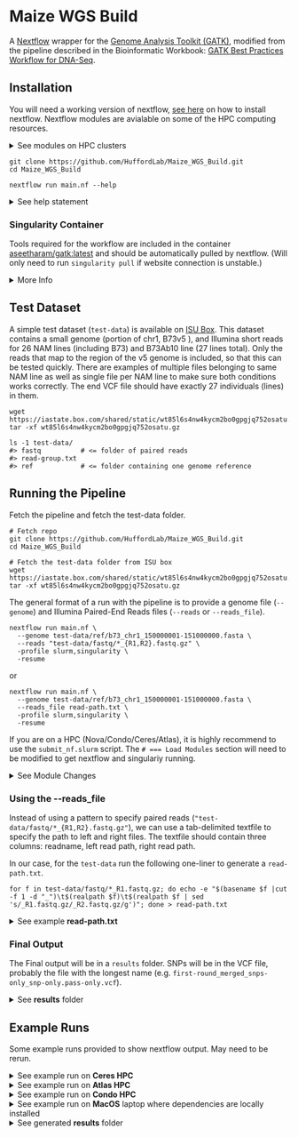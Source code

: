 # Maize WGS Build


A [Nextflow](https://www.nextflow.io/) wrapper for the [Genome Analysis Toolkit (GATK)](https://gatk.broadinstitute.org/hc/en-us), modified from the pipeline described in the Bioinformatic Workbook: [GATK Best Practices Workflow for DNA-Seq](https://bioinformaticsworkbook.org/dataAnalysis/VariantCalling/gatk-dnaseq-best-practices-workflow.html#gsc.tab=0).

<!-- The benefits of Nextflow include:

* write once, run anywhere (`configs/*.config` for singularity, slurm, local)
* checkpointing and runtime reports
* customizing for a particular HPC
-->

<!--### Dependencies

For portability, the dependencies for the GATK pipeline are provided as a singularity image. To avoid singularity, the individual programs (`bwa`, `samtools`, `picard`, `bedtools`, `gatk`, `vcftools`) can be configured directly, see help statement (e.g. `--samtools_app`) under "Installation".

* [Nextflow](https://www.nextflow.io/)
* Singularity Image File
* Input files:
  * genome file (`some_genome.fasta`) 
  * Illumina Paired End reads (`reads_R1.fastq`, `reads_R2.fastq.gz`)
-->

## Installation

You will need a working version of nextflow, [see here](https://www.nextflow.io/docs/latest/getstarted.html#requirements) on how to install nextflow. Nextflow modules are avialable on some of the HPC computing resources.

<details><summary>See modules on HPC clusters</summary>

```
# === Nova
module load gcc/7.3.0-xegsmw4 nextflow
module load singularity
NEXTFLOW=nextflow

# === Condo
module load gcc/7.3.0-xegsmw4 nextflow
module load singularity
NEXTFLOW=nextflow

# === Ceres
module load nextflow
# singularity already available, no need for module
NEXTFLOW=nextflow

# === Atlas
module load singularity
NEXTFLOW=/project/isu_gif_vrsc/programs/nextflow
```

</details>


```
git clone https://github.com/HuffordLab/Maize_WGS_Build.git
cd Maize_WGS_Build

nextflow run main.nf --help
```

<details><summary>See help statement</summary>

```
N E X T F L O W  ~  version 20.07.1
Launching `main.nf` [zen_woese] - revision: 0516af2de3
Usage:
   The typical command for running the pipeline is as follows:
   nextflow run main.nf --genome GENOME.fasta --reads "*_{R1,R2}.fastq.gz" -profile singularity
   nextflow run main.nf --genome GENOME.fasta --reads_file READ_PATHS.txt -profile singularity

   Mandatory arguments:
    --genome                Genome fasta file, against which reads will be mapped to find SNPs
    --reads                 Paired-end reads in fastq.gz format, will need to specify glob (e.g. "*_{R1,R2}.fastq.gz")
    or
    --genome                Genome fasta file, against which reads will be mapped to find SNPs
    --reads_file            Text file (tab delimited) with three columns [readname left_fastq.gz right_fastq.gz]. Will need full path for files.

   Optional configuration arguments:
    -profile                Configuration profile to use. Can use multiple (comma separated)
                            Available: local, condo, atlas, singularity [default:local]
    --singularity_img       Singularity image if [-profile singularity] is set [default:'shub://aseetharam/gatk:latest']
    --bwa_app               Link to bwa executable [default: 'bwa']
    --samtools_app          Link to samtools executable [default: 'samtools']
    --picard_app            Link to picard executable [default: 'picard'], might want to change to "java -jar ~/PICARD_HOME/picard.jar"
    --bedtools_app          Link to bedtools executable [default: 'bedtools']
    --gatk_app              Link to gatk executable [default: 'gatk']
    --datamash_app          Link to datamash executable [default: 'datamash']
    --vcftools_app          Link to vcftools executable [default: 'vcftools']

   Optional other arguments:
    --window                Window size passed to bedtools for gatk [default:100000]
    --queueSize             Maximum jobs to submit to slurm [default:18]
    --help
```

</details>

### Singularity Container

Tools required for the workflow are included in the container [aseetharam/gatk:latest](https://github.com/aseetharam/gatk) and should be automatically pulled by nextflow. (Will only need to run `singularity pull` if website connection is unstable.)

<details><summary>More Info</summary>

#### To pull the image

```
singularity pull --name gatk.sif shub://aseetharam/gatk:latest
```

#### To use the image

```
singularity exec gatk.sif samtools
singularity exec gatk.sif bwa
singularity exec gatk.sif datamash
singularity exec gatk.sif gatk
singularity exec gatk.sif java -jar /picard/picard.jar
singularity exec gatk.sif vcftools
```

</details>


## Test Dataset

A simple test dataset (`test-data`) is available on [ISU Box](https://iastate.app.box.com/v/gatk-test-data). This dataset contains a small genome (portion of chr1, B73v5 ), and Illumina short reads for 26 NAM lines (including B73) and B73Ab10 line (27 lines total).
Only the reads that map to the region of the v5 genome is included, so that this can be tested quickly.
There are examples of multiple files belonging to same NAM line as well as single file per NAM line to make sure both conditions works correctly.
The end VCF file should have exactly 27 individuals (lines) in them.


```
wget https://iastate.box.com/shared/static/wt85l6s4nw4kycm2bo0gpgjq752osatu.gz
tar -xf wt85l6s4nw4kycm2bo0gpgjq752osatu.gz

ls -1 test-data/
#> fastq          # <= folder of paired reads
#> read-group.txt
#> ref            # <= folder containing one genome reference
```



## Running the Pipeline

<!--
>
> If on a local laptop with nextflow installed:
>
> ```
> nextflow run HuffordLab/Maize_WGS_Build
> ```
>
> If on HPCC Condo:
>
> ```
> module load gcc/7.3.0-xegsmw4 nextflow
> nextflow run HuffordLab/Maize_WGS_Build -profile condo
> ```
-->

Fetch the pipeline and fetch the test-data folder.

```
# Fetch repo
git clone https://github.com/HuffordLab/Maize_WGS_Build.git
cd Maize_WGS_Build

# Fetch the test-data folder from ISU box
wget https://iastate.box.com/shared/static/wt85l6s4nw4kycm2bo0gpgjq752osatu.gz
tar -xf wt85l6s4nw4kycm2bo0gpgjq752osatu.gz
```

The general format of a run with the pipeline is to provide a genome file (`--genome`) and Illumina Paired-End Reads files (`--reads` or `--reads_file`).

```
nextflow run main.nf \
  --genome test-data/ref/b73_chr1_150000001-151000000.fasta \
  --reads "test-data/fastq/*_{R1,R2}.fastq.gz" \
  -profile slurm,singularity \
  -resume
```

or 

```
nextflow run main.nf \
  --genome test-data/ref/b73_chr1_150000001-151000000.fasta \
  --reads_file read-path.txt \
  -profile slurm,singularity \
  -resume
```

If you are on a HPC (Nova/Condo/Ceres/Atlas), it is highly recommend to use the `submit_nf.slurm` script. The `# === Load Modules` section will need to be modified to get nextflow and singulariy running.

<details><summary>See Module Changes</summary>

```
# === Nova
module load gcc/7.3.0-xegsmw4 nextflow
module load singularity
NEXTFLOW=nextflow

# === Condo
module load gcc/7.3.0-xegsmw4 nextflow
module load singularity
NEXTFLOW=nextflow

# === Ceres
module load nextflow
# singularity already available, no need for module
NEXTFLOW=nextflow

# === Atlas
module load singularity
NEXTFLOW=/project/isu_gif_vrsc/programs/nextflow
```

</details>


### Using the --reads_file

Instead of using a pattern to specify paired reads (`"test-data/fastq/*_{R1,R2}.fastq.gz"`), we can use a tab-delimited textfile to specify the path to left and right files. The textfile should contain three columns: readname, left read path, right read path.

In our case, for the `test-data` run the following one-liner to generate a `read-path.txt`.

```
for f in test-data/fastq/*_R1.fastq.gz; do echo -e "$(basename $f |cut -f 1 -d "_")\t$(realpath $f)\t$(realpath $f | sed 's/_R1.fastq.gz/_R2.fastq.gz/g')"; done > read-path.txt
```

<details><summary>See example <b>read-path.txt</b></summary>

```
BioSample01	/Users/jenchang/Maize_WGS_Build/test-data/fastq/BioSample01_R1.fastq.gz	/Users/jenchang/Maize_WGS_Build/test-data/fastq/BioSample01_R2.fastq.gz
BioSample02	/Users/jenchang/Maize_WGS_Build/test-data/fastq/BioSample02_R1.fastq.gz	/Users/jenchang/Maize_WGS_Build/test-data/fastq/BioSample02_R2.fastq.gz
BioSample03	/Users/jenchang/Maize_WGS_Build/test-data/fastq/BioSample03_R1.fastq.gz	/Users/jenchang/Maize_WGS_Build/test-data/fastq/BioSample03_R2.fastq.gz
BioSample04	/Users/jenchang/Maize_WGS_Build/test-data/fastq/BioSample04_R1.fastq.gz	/Users/jenchang/Maize_WGS_Build/test-data/fastq/BioSample04_R2.fastq.gz
BioSample05	/Users/jenchang/Maize_WGS_Build/test-data/fastq/BioSample05_R1.fastq.gz	/Users/jenchang/Maize_WGS_Build/test-data/fastq/BioSample05_R2.fastq.gz
```

</details>

### Final Output

The Final output will be in a `results` folder. SNPs will be in the VCF file, probably the file with the longest name (e.g. `first-round_merged_snps-only_snp-only.pass-only.vcf`).

<details><summary>See <b>results</b> folder</summary>

```
ls -ltrh results/
total 5.8M
drwxr-s--- 2 user proj 4.0K Oct 12 23:55 sort_fasta/    # <= folders contain intermediate files
drwxr-s--- 2 user proj 4.0K Oct 12 23:55 samtools/
drwxr-s--- 2 user proj 4.0K Oct 12 23:55 bwa/
drwxr-s--- 2 user proj 4.0K Oct 12 23:56 bedtools/
drwxr-s--- 2 user proj 4.0K Oct 12 23:56 bwa_mem/
drwxr-s--- 2 user proj 4.0K Oct 13 00:01 gatk/
drwxr-s--- 2 user proj 4.0K Oct 13 00:01 vcftools/
drwxr-s--- 2 user proj 4.0K Oct 13 00:01 picard/
lrwxrwxrwx 1 user proj  132 Oct 13 00:02 first-round_merged_snps-only.marked.vcf
lrwxrwxrwx 1 user proj  144 Oct 13 00:02 first-round_merged_snps-only_snp-only.pass-only.vcf # <= Final SNP file
-rw-r----- 1 user proj  16K Oct 13 00:02 timeline.html  # <= shows runtime for each portion
-rw-r----- 1 user proj 2.9M Oct 13 00:02 report.html    # <= shows resource use
```

</details>

## Example Runs

Some example runs provided to show nextflow output. May need to be rerun.

<details><summary>See example run on <b>Ceres HPC</b></summary>

Runtime: 1 hour 4 minutes and 14 seconds.

```
$ nextflow run main.nf \
  --genome test-data/ref/b73_chr1_150000001-151000000.fasta \
  --reads "test-data/fastq/*_{R1,R2}.fastq.gz" \
  -profile slurm,singularity \
  -resume
  
N E X T F L O W  ~  version 20.07.1
Launching `main.nf` [extravagant_sinoussi] - revision: d5f8cdb041
WARN: It appears you have never run this project before -- Option `-resume` is ignored
executor >  slurm (156)
[c0/ed8be1] process > prep_genome:fasta_sort (b73... [100%] 1 of 1 ✔
[b7/1cd6c7] process > prep_genome:fasta_bwa_index... [100%] 1 of 1 ✔
[71/9f08c1] process > prep_genome:fasta_samtools_... [100%] 1 of 1 ✔
[32/e38197] process > prep_genome:fasta_picard_di... [100%] 1 of 1 ✔
[df/fc825e] process > prep_reads:paired_FastqToSA... [100%] 27 of 27 ✔
[8f/88e311] process > prep_reads:BAM_MarkIllumina... [100%] 27 of 27 ✔
[79/49dae6] process > map_reads:BAM_SamToFastq (B... [100%] 27 of 27 ✔
[57/29271e] process > map_reads:run_bwa_mem (BioS... [100%] 27 of 27 ✔
[19/24bf09] process > run_MergeBamAlignment (BioS... [100%] 27 of 27 ✔
[e3/ed5277] process > fai_bedtools_makewindows (b... [100%] 1 of 1 ✔
[48/247c47] process > run_gatk_snp (chr1:1-100000)   [100%] 10 of 10 ✔
[fb/a1d474] process > merge_vcf                      [100%] 1 of 1 ✔
[65/537491] process > vcftools_snp_only (first-ro... [100%] 1 of 1 ✔
[88/efcdde] process > run_SortVCF (first-round_me... [100%] 1 of 1 ✔
[24/48028f] process > calc_DPvalue (first-round_m... [100%] 1 of 1 ✔
[8c/b17e8b] process > gatk_VariantFiltration (fir... [100%] 1 of 1 ✔
[5b/5121da] process > keep_only_pass (first-round... [100%] 1 of 1 ✔
2265.1

/lustre/project/isu_gif_vrsc/jenchang/github/Maize_WGS_Build/work/5b/5121dabfd0efae2249586dc97101a7/first-round_merged_snps-only_snp-only.pass-only.vcf
Completed at: 28-Oct-2020 13:32:42
Duration    : 1h 4m 14s
CPU hours   : 8.0
Succeeded   : 156
```

</details>

<details><summary>See example run on <b>Atlas HPC</b></summary>

Example run on Atlas with 27 Illumina paired-end reads (listed in `my_group.txt`) against genome (`ref/b73_chr1_150000001-151000000.fasta`).

Runtime: 50 minutes and 7 seconds.
 
```
$ nextflow run main.nf \
  --genome test-data/ref/b73_chr1_150000001-151000000.fasta \
  --reads "test-data/fastq/*_{R1,R2}.fastq.gz" \
  -profile atlas,singularity \
  -resume
  
N E X T F L O W  ~  version 20.07.1
Launching `main.nf` [awesome_poincare] - revision: d5f8cdb041 
executor >  slurm (156)
[b6/77467c] process > prep_genome:fasta_sort (b73... [100%] 1 of 1 ✔
[39/4f61d2] process > prep_genome:fasta_bwa_index... [100%] 1 of 1 ✔
[40/c4d2df] process > prep_genome:fasta_samtools_... [100%] 1 of 1 ✔
[d3/2c6941] process > prep_genome:fasta_picard_di... [100%] 1 of 1 ✔
[f4/25d924] process > prep_reads:paired_FastqToSA... [100%] 27 of 27 ✔
[b2/693604] process > prep_reads:BAM_MarkIllumina... [100%] 27 of 27 ✔
[a8/242f07] process > map_reads:BAM_SamToFastq (B... [100%] 27 of 27 ✔
[95/afae47] process > map_reads:run_bwa_mem (BioS... [100%] 27 of 27 ✔
[f6/4425e9] process > run_MergeBamAlignment (BioS... [100%] 27 of 27 ✔
[73/eebdca] process > fai_bedtools_makewindows (b... [100%] 1 of 1 ✔
[fe/b96a27] process > run_gatk_snp (chr1:900001-9... [100%] 10 of 10 ✔
[8b/64c2b5] process > merge_vcf                      [100%] 1 of 1 ✔
[48/ab3ec5] process > vcftools_snp_only (first-ro... [100%] 1 of 1 ✔
[0d/2851e0] process > run_SortVCF (first-round_me... [100%] 1 of 1 ✔
[d9/6eff09] process > calc_DPvalue (first-round_m... [100%] 1 of 1 ✔
[ec/254329] process > gatk_VariantFiltration (fir... [100%] 1 of 1 ✔
[20/b0b7ae] process > keep_only_pass (first-round... [100%] 1 of 1 ✔
2265.1

/project/isu_gif_vrsc/Jennifer/github/Maize_WGS_Build/work/20/b0b7ae92102279447059de61707faa/first-round_merged_snps-only_snp-only.pass-only.vcf
Completed at: 28-Oct-2020 13:34:41
Duration    : 50m 7s
CPU hours   : 6.2
Succeeded   : 156   
```
  
</details>

<details><summary>See example run on <b>Condo HPC</b></summary>

Runtime: 2 hours 5 minutes and 39 seconds.

```
$ nextflow run main.nf \
  --genome test-data/ref/b73_chr1_150000001-151000000.fasta \
  --reads "test-data/fastq/*_{R1,R2}.fastq.gz" \
  -profile slurm,singularity \
  -resume
  
N E X T F L O W  ~  version 20.07.1
Launching `main.nf` [clever_monod] - revision: d5f8cdb041
WARN: It appears you have never run this project before -- Option `-resume` is ignored
executor >  slurm (156)
[69/9f3959] process > prep_genome:fasta_sort (b73... [100%] 1 of 1 ✔
[f9/c3d116] process > prep_genome:fasta_bwa_index... [100%] 1 of 1 ✔
[b8/d79a0e] process > prep_genome:fasta_samtools_... [100%] 1 of 1 ✔
[22/9ebdcb] process > prep_genome:fasta_picard_di... [100%] 1 of 1 ✔
[a3/3b449a] process > prep_reads:paired_FastqToSA... [100%] 27 of 27 ✔
[6b/52d8e1] process > prep_reads:BAM_MarkIllumina... [100%] 27 of 27 ✔
[d4/bebcc3] process > map_reads:BAM_SamToFastq (B... [100%] 27 of 27 ✔
[42/367b85] process > map_reads:run_bwa_mem (BioS... [100%] 27 of 27 ✔
[ca/71fa06] process > run_MergeBamAlignment (BioS... [100%] 27 of 27 ✔
[ea/a3adc0] process > fai_bedtools_makewindows (b... [100%] 1 of 1 ✔
[f4/683387] process > run_gatk_snp (chr1:900001-9... [100%] 10 of 10 ✔
[45/bc1e85] process > merge_vcf                      [100%] 1 of 1 ✔
[f4/5e9035] process > vcftools_snp_only (first-ro... [100%] 1 of 1 ✔
[2d/58f2c9] process > run_SortVCF (first-round_me... [100%] 1 of 1 ✔
[df/c75b2a] process > calc_DPvalue (first-round_m... [100%] 1 of 1 ✔
[3c/9cec07] process > gatk_VariantFiltration (fir... [100%] 1 of 1 ✔
[90/6b176a] process > keep_only_pass (first-round... [100%] 1 of 1 ✔
/work/GIF/jenchang/github/Maize_WGS_Build/work/90/6b176a1ae430c87dca4745359652e3/first-round_merged_snps-only_snp-only.pass-only.vcf
Completed at: 28-Oct-2020 15:03:08
Duration    : 2h 5m 39s
CPU hours   : 10.1
Succeeded   : 156
```

</details>

<details><summary>See example run on <b>MacOS</b> laptop where dependencies are locally installed</summary>

(2) On MacOS laptop where dependencies are locally installed:

Need to rerun the local version... will be updated.

```
$ nextflow run main.nf \
  --genome test-data/ref/b73_chr1_150000001-151000000.fasta \
  --reads "test-data/fastq/*_{R1,R2}.fastq.gz" \
  --picard_app "java -jar ~/bin/picard.jar" \
  -profile local

N E X T F L O W  ~  version 20.07.1
Launching `main.nf` [amazing_rubens] - revision: 66f7e69455
[a4/41e1ad] process > prep_genome:fasta_sort (b73_chr1_150000001-151000000.fasta)                  [100%] 1 of 1, cached: 1 ✔
[f4/b63b1b] process > prep_genome:fasta_bwa_index (b73_chr1_150000001-151000000_sorted.fasta)      [100%] 1 of 1, cached: 1 ✔
[da/436b26] process > prep_genome:fasta_samtools_faidx (b73_chr1_150000001-151000000_sorted.fasta) [100%] 1 of 1, cached: 1 ✔
[18/1d2871] process > prep_genome:fasta_picard_dict (b73_chr1_150000001-151000000_sorted.fasta)    [100%] 1 of 1, cached: 1 ✔
[f8/12a295] process > prep_reads:paired_FastqToSAM (BioSample05)                                   [100%] 3 of 3, cached: 3 ✔
[41/2ca9e5] process > prep_reads:BAM_MarkIlluminaAdapters (BioSample05.bam)                        [100%] 3 of 3, cached: 3 ✔
[35/7b205c] process > map_reads:BAM_SamToFastq (BioSample05_marked.bam)                            [100%] 3 of 3, cached: 3 ✔
[4b/529b7c] process > map_reads:run_bwa_mem (BioSample05_marked_interleaved.fq)                    [100%] 3 of 3, cached: 3 ✔
[d7/4d996a] process > run_MergeBamAlignment (BioSample05)                                          [100%] 3 of 3, cached: 3 ✔
[f4/ebf7ef] process > fai_bedtools_makewindows (b73_chr1_150000001-151000000_sorted.fasta.fai)     [100%] 1 of 1, cached: 1 ✔
[5a/44739d] process > run_gatk_snp (chr1:900001-999999)                                            [100%] 10 of 10, cached: 10 ✔
[5e/ca4c3a] process > merge_vcf                                                                    [100%] 1 of 1, cached: 1 ✔
[4e/43bf37] process > vcftools_snp_only (first-round_merged.vcf)                                   [100%] 1 of 1, cached: 1 ✔
[25/924b29] process > run_SortVCF (1)                                                              [100%] 1 of 1, cached: 1 ✔
[31/b276cb] process > calc_DPvalue (first-round_merged_snps-only.sorted.vcf)                       [100%] 1 of 1, cached: 1 ✔
[4a/17fb0b] process > gatk_VariantFiltration (1)                                                   [100%] 1 of 1, cached: 1 ✔
[88/bcb457] process > keep_only_pass (1)                                                           [100%] 1 of 1, cached: 1 ✔
406.235

/Users/jenchang/Desktop/new/Maize_WGS_Build/work/88/bcb45710b109051ac54bbb0b2fb682/first-round_merged_snps-only_snp-only.pass-only.vcf
```

</details>

<details><summary>See generated <b>results</b> folder</summary>

```
ls -l results/
#> total 5736
#> drwxr-xr-x  3 jenchang  staff    96B Sep 10 18:36 bedtools
#> drwxr-xr-x  8 jenchang  staff   256B Sep 10 18:36 bwa
#> drwxr-xr-x  3 jenchang  staff    96B Sep 10 18:36 createSeqDict
#> drwxr-xr-x  3 jenchang  staff    96B Sep 10 18:36 faidx
#> -rw-r--r--  1 jenchang  staff   2.8M Sep 10 18:36 report.html
#> drwxr-xr-x  3 jenchang  staff    96B Sep 10 18:36 seqLength
#> drwxr-xr-x  3 jenchang  staff    96B Sep 10 18:36 sortSeq
#> -rw-r--r--  1 jenchang  staff   6.4K Sep 10 18:36 timeline.html
```

</details>

<!--

<details><summary>See example HPCC Condo running output </summary>

In this case there are 101 slurm jobs on the queue so far. The process `fastqc` has a total of 258 jobs to submit (one for each `test-data` fastq file).

```
nextflow run main.nf -profile condo
#> N E X T F L O W  ~  version 20.07.1
#> Launching `main.nf` [boring_carson] - revision: 99983aad6a
#> executor >  slurm (101)
#> [0f/70feab] process > fastqc (null)         [  0%] 1 of 258
#> [f4/0b666a] process > gatk0_index_help      [  0%] 0 of 1
#> [ef/d2fbd1] process > gatk0_index (1)       [  0%] 0 of 1
#> [2d/c71570] process > gatk2_preprocess_help [100%] 1 of 1 ✔
#> [57/4481cd] process > gatk3_cmdsgen_help    [100%] 1 of 1 ✔
#> [cf/a201a6] process > gatk4_filter_help     [100%] 1 of 1 ✔
#> /work/GIF/jenchang/_wrkspc/_testremote/Maize_WGS_Build/test-data/ref/b73_chr1_150000001-151000000.fasta
#> /work/GIF/jenchang/_wrkspc/_testremote/Maize_WGS_Build/test-data/fastq/1721-5_S1_L004_R1_001.fastq.gz
#> /work/GIF/jenchang/_wrkspc/_testremote/Maize_WGS_Build/test-data/fastq/CML333_S0_L001_R2_001.fastq.gz
#> /work/GIF/jenchang/_wrkspc/_testremote/Maize_WGS_Build/test-data/fastq/1508-1_S1_L004_R2_001.fa
```
</details>


All output is in a `results` folder.

<details><summary>See explaination of <b>results</b> folder</summary>

  ```
  results/
    |_ report.html       # detailed breakdown of which processes where run on what input
    |_ timeline.html     # gantt chart-like timeline of each process and how long it ran
    |
    |_ fastqc/           # Contains the html files generated by fastqc quality check
    |_ 0_index/          # Contains the genome index files generated by gatk0
    |_ ....
  ```

</details>

-->
